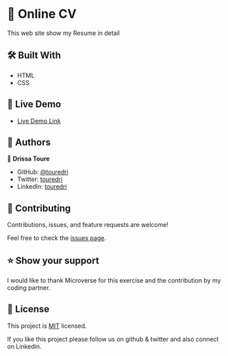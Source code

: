 # 📖 Online CV <a name="about-project"></a>

This web site show my Resume in detail

## 🛠 Built With <a name="built-with"></a>

- HTML
- CSS

## 🚀 Live Demo <a name="live-demo"></a>

- [Live Demo Link](touredri.github.io/onlinecv)

## 👥 Authors <a name="authors"></a>

👤 **Drissa Toure**

- GitHub: [@touredri](https://github.com/touredri)
- Twitter: [touredri](https://twitter.com/touredri)
- LinkedIn: [touredri](https://www.linkedin.com/in/touredri/)

## 🤝 Contributing <a name="contributing"></a>

Contributions, issues, and feature requests are welcome!

Feel free to check the [issues page](https://github.com/touredri/bookstore/issues).


<!-- SUPPORT -->

## ⭐️ Show your support <a name="support"></a>

I would like to thank Microverse for this exercise and the contribution by my coding partner.


<!-- LICENSE -->

## 📝 License <a name="license"></a>

This project is [MIT](./LICENSE) licensed.

If you like this project please follow us on github & twitter and also connect on Linkedin.
